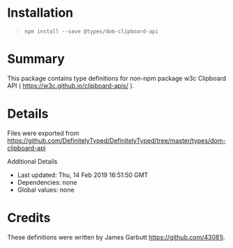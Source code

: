 # Installation
> `npm install --save @types/dom-clipboard-api`

# Summary
This package contains type definitions for non-npm package w3c Clipboard API ( https://w3c.github.io/clipboard-apis/ ).

# Details
Files were exported from https://github.com/DefinitelyTyped/DefinitelyTyped/tree/master/types/dom-clipboard-api

Additional Details
 * Last updated: Thu, 14 Feb 2019 16:51:50 GMT
 * Dependencies: none
 * Global values: none

# Credits
These definitions were written by James Garbutt <https://github.com/43081j>.
